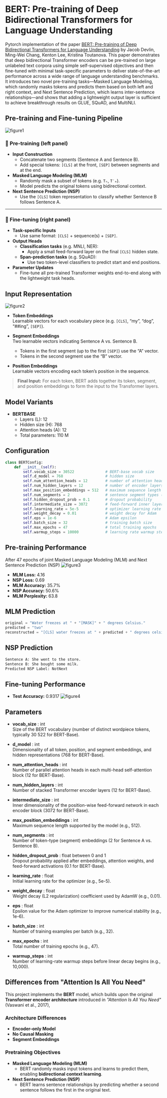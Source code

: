 # BERT: Pre-training of Deep Bidirectional Transformers for Language Understanding

Pytorch implementation of the paper [BERT: Pre-training of Deep Bidirectional Transformers for Language Understanding](https://arxiv.org/pdf/1810.04805) by Jacob Devlin, Ming-Wei Chang, Kenton Lee, Kristina Toutanova. This paper demonstrates that deep bidirectional Transformer encoders can be pre-trained on large unlabeled text corpora using simple self-supervised objectives and then fine-tuned with minimal task-specific parameters to deliver state-of-the-art performance across a wide range of language understanding benchmarks. It introduces two novel pre-training tasks—Masked Language Modeling, which randomly masks tokens and predicts them based on both left and right context, and Next Sentence Prediction, which learns inter-sentence relationships—and shows that adding a lightweight output layer is sufficient to achieve breakthrough results on GLUE, SQuAD, and MultiNLI.

## Pre-training and Fine-tuning Pipeline
![figure1](assets/figure1.png)
### 🔹 Pre-training (left panel)
- **Input Construction**  
  - Concatenate two segments (Sentence A and Sentence B).  
  - Add special tokens: `[CLS]` at the front, `[SEP]` between segments and at the end.  
- **Masked Language Modeling (MLM)**  
  - Randomly mask a subset of tokens (e.g. `Tₙ`, `T′ₘ`).  
  - Model predicts the original tokens using bidirectional context.  
- **Next Sentence Prediction (NSP)**  
  - Use the `[CLS]` token representation to classify whether Sentence B follows Sentence A.  

---

### 🔹 Fine-tuning (right panel)
- **Task-specific Inputs**  
  - Use same format: `[CLS]` + sequence(s) + `[SEP]`.  
- **Output Heads**  
  - **Classification tasks** (e.g. MNLI, NER):  
    - Apply a small feed-forward layer on the final `[CLS]` hidden state.  
  - **Span-prediction tasks** (e.g. SQuAD):  
    - Use two token-level classifiers to predict start and end positions.  
- **Parameter Updates**  
  - Fine-tune all pre-trained Transformer weights end-to-end along with the lightweight task heads.

## Input Representation
![figure2](assets/figure2.png)
- **Token Embeddings**  
  Learnable vectors for each vocabulary piece (e.g. `[CLS]`, “my”, “dog”, “##ing”, `[SEP]`).

- **Segment Embeddings**  
  Two learnable vectors indicating Sentence A vs. Sentence B.  
  - Tokens in the first segment (up to the first `[SEP]`) use the “A” vector.  
  - Tokens in the second segment use the “B” vector.

- **Position Embeddings**  
  Learnable vectors encoding each token’s position in the sequence.

> **Final Input:** For each token, BERT adds together its token, segment, and position embeddings to form the input to the Transformer layers.

## Model Variants

- **BERTBASE**  
  - Layers (L): 12  
  - Hidden size (H): 768  
  - Attention heads (A): 12  
  - Total parameters: 110 M

## Configuration
```python
class BERTConfig:
    def __init__(self):
        self.vocab_size = 30522              # BERT-base vocab size
        self.d_model = 768                   # hidden size
        self.num_attention_heads = 12        # number of attention heads
        self.num_hidden_layers = 12          # number of encoder layers
        self.max_position_embeddings = 512   # maximum sequence length
        self.num_segments = 2                # sentence segment types (A, B)
        self.hidden_dropout_prob = 0.1       # dropout probability
        self.intermediate_size = 3072        # feed-forward inner layer size
        self.learning_rate = 5e-5            # optimizer learning rate
        self.weight_decay = 0.01             # weight decay for Adam
        self.eps = 1e-6                      # Adam epsilon
        self.batch_size = 32                 # training batch size
        self.max_epochs = 47                 # total training epochs
        self.warmup_steps = 10000            # learning rate warmup steps
```
## Pre-training Performance
After 47 epochs of joint Masked Language Modeling (MLM) and Next Sentence Prediction (NSP)
![figure3](assets/figure3.png)
- **MLM Loss:** 4.16  
- **NSP Loss:** 0.69  
- **MLM Accuracy:** 35.7%  
- **NSP Accuracy:** 50.6%  
- **MLM Perplexity:** 63.8
  
## MLM Prediction
```python
original = "Water freezes at " + "[MASK]" + " degrees Celsius."
predicted = "two"
reconstructed = "[CLS] water freezes at " + predicted + " degrees celsius . [SEP]"
```

## NSP Prediction
```python
Sentence A: She went to the store.
Sentence B: She bought some milk.
Predicted NSP Label: NotNext
```

## Fine-tuning Performance
- **Test Accuracy:** 0.9317
![figure4](assets/figure4.png)

## Parameters

- **vocab_size** : int  
  Size of the BERT vocabulary (number of distinct wordpiece tokens, typically 30 522 for BERT-Base).

- **d_model** : int  
  Dimensionality of all token, position, and segment embeddings, and hidden representations (768 for BERT-Base).

- **num_attention_heads** : int  
  Number of parallel attention heads in each multi-head self-attention block (12 for BERT-Base).

- **num_hidden_layers** : int  
  Number of stacked Transformer encoder layers (12 for BERT-Base).

- **intermediate_size** : int  
  Inner dimensionality of the position-wise feed-forward network in each encoder block (3072 for BERT-Base).

- **max_position_embeddings** : int  
  Maximum sequence length supported by the model (e.g., 512).

- **num_segments** : int  
  Number of token-type (segment) embeddings (2 for Sentence A vs. Sentence B).

- **hidden_dropout_prob** : float between 0 and 1  
  Dropout probability applied after embeddings, attention weights, and feed-forward activations (0.1 for BERT-Base).

- **learning_rate** : float  
  Initial learning rate for the optimizer (e.g., 5e-5).

- **weight_decay** : float  
  Weight decay (L2 regularization) coefficient used by AdamW (e.g., 0.01).

- **eps** : float  
  Epsilon value for the Adam optimizer to improve numerical stability (e.g., 1e-6).

- **batch_size** : int  
  Number of training examples per batch (e.g., 32).

- **max_epochs** : int  
  Total number of training epochs (e.g., 47).

- **warmup_steps** : int  
  Number of learning-rate warmup steps before linear decay begins (e.g., 10,000).

## Differences from "Attention Is All You Need"
This project implements the **BERT** model, which builds upon the original **Transformer encoder architecture** introduced in *"Attention Is All You Need"* (Vaswani et al., 2017), 

### Architecture Differences
- **Encoder-only Model**
- **No Causal Masking**
- **Segment Embeddings**

### Pretraining Objectives
- **Masked Language Modeling (MLM)**
  - BERT randomly masks input tokens and learns to predict them, enabling **bidirectional context learning**.
- **Next Sentence Prediction (NSP)**
  - BERT learns sentence relationships by predicting whether a second sentence follows the first in the original text.
